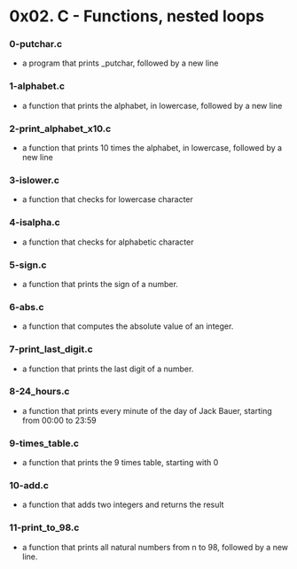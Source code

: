 # 0x02. C - Functions, nested loops

### 0-putchar.c
- a program that prints _putchar, followed by a new line

### 1-alphabet.c
- a function that prints the alphabet, in lowercase, followed by a new line

### 2-print_alphabet_x10.c
- a function that prints 10 times the alphabet, in lowercase, followed by a new line

### 3-islower.c
-  a function that checks for lowercase character

### 4-isalpha.c
- a function that checks for alphabetic character

### 5-sign.c
- a function that prints the sign of a number.

### 6-abs.c
- a function that computes the absolute value of an integer.

### 7-print_last_digit.c
- a function that prints the last digit of a number.

### 8-24_hours.c
- a function that prints every minute of the day of Jack Bauer, starting from 00:00 to 23:59

### 9-times_table.c
-  a function that prints the 9 times table, starting with 0

### 10-add.c
- a function that adds two integers and returns the result

### 11-print_to_98.c
- a function that prints all natural numbers from n to 98, followed by a new line.


